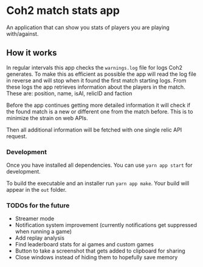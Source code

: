 # Coh2 match stats app

An application that can show you stats of players you are playing with/against.

## How it works
In regular intervals this app checks the `warnings.log` file for logs Coh2 generates. To make this as efficient as possible the app will read the log file in reverse and will stop when it found the first match starting logs. From these logs the app retrieves information about the players in the match. These are:
position, name, isAI, relicID and faction

Before the app continues getting more detailed information it will check if the found match is a new or different one from the match before. This is to minimize the strain on web APIs. 

Then all additional information will be fetched with one single relic API request.

### Development

Once you have installed all dependencies. You can use 
`yarn app start` for development.

To build the executable and an installer run `yarn app make`.
Your build will appear in the `out` folder.

### TODOs for the future
- Streamer mode
- Notification system improvement (currently notifications get suppressed when running a game)
- Add replay analysis
- Find leaderboard stats for ai games and custom games
- Button to take a screenshot that gets added to clipboard for sharing
- Close windows instead of hiding them to hopefully save memory
